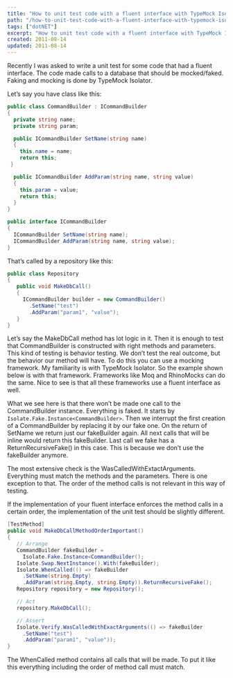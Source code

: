 ```yaml
---
title: "How to unit test code with a fluent interface with TypeMock Isolator"
path: "/how-to-unit-test-code-with-a-fluent-interface-with-typemock-isolator/"
tags: ["dotNET"]
excerpt: "How to unit test code with a fluent interface with TypeMock Isolator"
created: 2011-08-14
updated: 2011-08-14
---
```



Recently I was asked to write a unit test for some code that had a fluent interface. The code made calls to a database that should be mocked/faked. Faking and mocking is done by TypeMock Isolator.

Let’s say you have class like this:

```csharp
public class CommandBuilder : ICommandBuilder
{
  private string name;
  private string param;

  public ICommandBuilder SetName(string name)
  {
    this.name = name;
    return this;
 }

  public ICommandBuilder AddParam(string name, string value)
  {
    this.param = value;
    return this;
  }
}

public interface ICommandBuilder
{
  ICommandBuilder SetName(string name);
  ICommandBuilder AddParam(string name, string value);
}
```

That’s called by a repository like this:

```csharp
public class Repository
{
   public void MakeDbCall()
   {
     ICommandBuilder builder = new CommandBuilder()
       .SetName("test")
       .AddParam("param1", "value");
   }
}
```

Let’s say the MakeDbCall method has lot logic in it. Then it is enough to test that CommandBuilder is constructed with right methods and parameters. This kind of testing is behavior testing. We don’t test the real outcome, but the behavior our method will have. To do this you can use a mocking framework. My familiarity is with TypeMock Isolator. So the example shown below is with that framework. Frameworks like Moq and RhinoMocks can do the same. Nice to see is that all these frameworks use a fluent interface as well.

What we see here is that there won’t be made one call to the CommandBuilder instance. Everything is faked. It starts by `Isolate.Fake.Instance<CommandBuilder>`. Then we interrupt the first creation of a CommandBuilder by replacing it by our fake one. On the return of SetName we return just our fakeBuilder again. All next calls that will be inline would return this fakeBuilder. Last call we fake has a ReturnRecursiveFake() in this case. This is because we don’t use the fakeBuilder anymore.

The most extensive check is the WasCalledWithExtactArguments. Everything must match the methods and the parameters. There is one exception to that. The order of the method calls is not relevant in this way of testing.

If the implementation of your fluent interface enforces the method calls in a certain order, the implementation of the unit test should be slightly different.

```csharp
[TestMethod]
public void MakeDbCallMethodOrderImportant()
{
   // Arrange
   CommandBuilder fakeBuilder =
     Isolate.Fake.Instance<CommandBuilder();
   Isolate.Swap.NextInstance().With(fakeBuilder);
   Isolate.WhenCalled(() => fakeBuilder
     .SetName(string.Empty)
     .AddParam(string.Empty, string.Empty)).ReturnRecursiveFake();
   Repository repository = new Repository();

   // Act
   repository.MakeDbCall();

   // Assert
   Isolate.Verify.WasCalledWithExactArguments(() => fakeBuilder
     .SetName("test")
     .AddParam("param1", "value"));
}
```

The WhenCalled method contains all calls that will be made. To put it like this everything including the order of method call must match.
